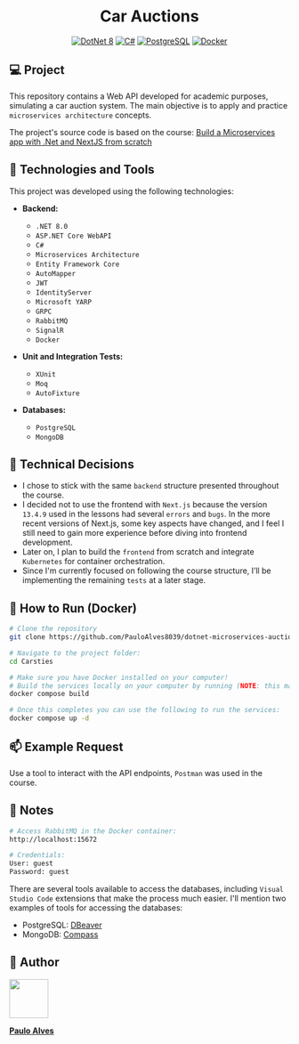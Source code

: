 <h1 align="center">Car Auctions</h1>

<p align="center">
  <a href="https://learn.microsoft.com/pt-br/dotnet/"><img alt="DotNet 8" src="https://img.shields.io/badge/.NET-5C2D91?logo=.net&logoColor=white&style=for-the-badge" /></a>
  <a href="https://learn.microsoft.com/pt-br/dotnet/csharp/programming-guide/"><img alt="C#" src="https://img.shields.io/badge/C%23-239120?logo=c-sharp&logoColor=white&style=for-the-badge" /></a>
  <a href="https://www.postgresql.org/"><img alt="PostgreSQL" src="https://img.shields.io/badge/postgres-%23316192.svg?style=for-the-badge&logo=postgresql&logoColor=white" /></a>
  <a href="https://www.docker.com/"><img alt="Docker" src="https://img.shields.io/badge/docker-%230db7ed.svg?style=for-the-badge&logo=docker&logoColor=white" /></a>
</p>

## 💻 Project

This repository contains a Web API developed for academic purposes, simulating a car auction system. The main objective is to apply and practice `microservices architecture` concepts. 

The project's source code is based on the course: [Build a Microservices app with .Net and NextJS from scratch](https://www.udemy.com/course/build-a-microservices-app-with-dotnet-and-nextjs-from-scratch/?couponCode=ST14MT150425G3) 

## 🚀 Technologies and Tools

This project was developed using the following technologies:

- **Backend:**  
  - `.NET 8.0`
  - `ASP.NET Core WebAPI`
  - `C#`
  - `Microservices Architecture`
  - `Entity Framework Core`
  - `AutoMapper`
  - `JWT`
  - `IdentityServer`
  - `Microsoft YARP`
  - `GRPC`
  - `RabbitMQ`
  - `SignalR`
  - `Docker`

- **Unit and Integration Tests:** 
  - `XUnit`
  - `Moq`
  - `AutoFixture`

- **Databases:** 
  - `PostgreSQL`
  - `MongoDB`

## 📌 Technical Decisions

- I chose to stick with the same `backend` structure presented throughout the course.
- I decided not to use the frontend with `Next.js` because the version `13.4.9` used in the lessons had several `errors` and `bugs`. In the more recent versions of Next.js, some key aspects have changed, and I feel I still need to gain more experience before diving into frontend development.
- Later on, I plan to build the `frontend` from scratch and integrate `Kubernetes` for container orchestration.
- Since I'm currently focused on following the course structure, I’ll be implementing the remaining `tests` at a later stage.

## 💾 How to Run (Docker)

```bash
# Clone the repository
git clone https://github.com/PauloAlves8039/dotnet-microservices-auctions.git

# Navigate to the project folder:
cd Carsties

# Make sure you have Docker installed on your computer!
# Build the services locally on your computer by running (NOTE: this may take several minutes to complete):
docker compose build

# Once this completes you can use the following to run the services:
docker compose up -d
```
## 📫 Example Request

Use a tool to interact with the API endpoints, `Postman` was used in the course. 

## 📘 Notes
```bash
# Access RabbitMQ in the Docker container:
http://localhost:15672

# Credentials:
User: guest
Password: guest 
```

There are several tools available to access the databases, including `Visual Studio Code` extensions that make the process much easier. I'll mention two examples of tools for accessing the databases:

- PostgreSQL: [DBeaver](https://dbeaver.io/download/)
- MongoDB: [Compass](https://www.mongodb.com/try/download/compass)  

## 👤 Author

<a href="https://github.com/PauloAlves8039">
  <img src="https://avatars.githubusercontent.com/u/57012714?v=4" width=70 />
</a>

**[Paulo Alves](https://github.com/PauloAlves8039)**